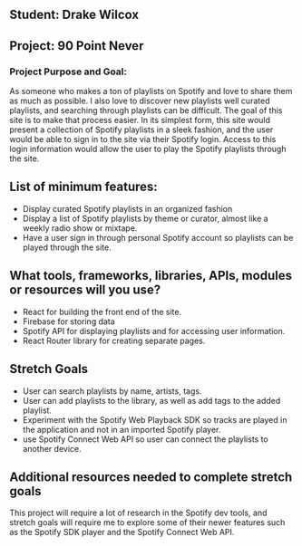 ## Student: Drake Wilcox

## Project: 90 Point Never

### Project Purpose and Goal:

As someone who makes a ton of playlists on Spotify and love to share them as much as possible. I also love to discover new playlists well curated playlists, and searching through playlists can be difficult.  The goal of this site is to make that process easier. In its simplest form, this site would present a collection of Spotify playlists in a sleek fashion, and the user would be able to sign in to the site via their Spotify login. Access to this login information would allow the user to play the Spotify playlists through the site. 

## List of minimum features:
* Display curated Spotify playlists in an organized fashion
* Display a list of Spotify playlists by theme or curator, almost like a weekly radio show or mixtape.
* Have a user sign in through personal Spotify account so playlists can be played through the site.  

## What tools, frameworks, libraries, APIs, modules or resources will you use?
* React for building the front end of the site. 
* Firebase for storing data
* Spotify API for displaying playlists and for accessing user information. 
* React Router library for creating separate pages. 

## Stretch Goals
* User can search playlists by name, artists, tags. 
* User can add playlists to the library, as well as add tags to the added playlist. 
* Experiment with the Spotify Web Playback SDK so tracks are played in the application 	and not in an imported Spotify player. 
* use Spotify Connect Web API so user can connect the playlists to another device. 

## Additional resources needed to complete stretch goals

This project will require a lot of research in the Spotify dev tools, and stretch goals will require me to explore some of their newer features such as the Spotify SDK player and the Spotify Connect Web API. 

